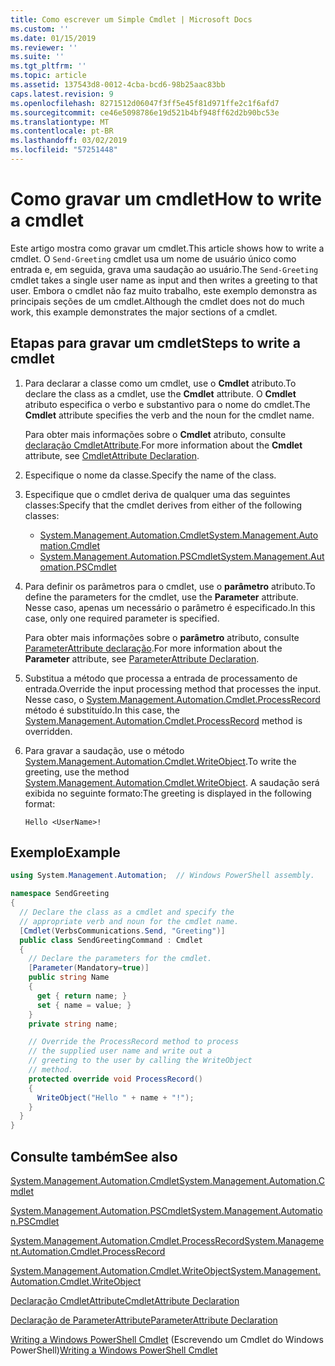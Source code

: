 ```yaml
---
title: Como escrever um Simple Cmdlet | Microsoft Docs
ms.custom: ''
ms.date: 01/15/2019
ms.reviewer: ''
ms.suite: ''
ms.tgt_pltfrm: ''
ms.topic: article
ms.assetid: 137543d8-0012-4cba-bcd6-98b25aac83bb
caps.latest.revision: 9
ms.openlocfilehash: 8271512d06047f3ff5e45f81d971ffe2c1f6afd7
ms.sourcegitcommit: ce46e5098786e19d521b4bf948ff62d2b90bc53e
ms.translationtype: MT
ms.contentlocale: pt-BR
ms.lasthandoff: 03/02/2019
ms.locfileid: "57251448"
---
```

# <a name="how-to-write-a-cmdlet"></a><span data-ttu-id="f86c4-102">Como gravar um cmdlet</span><span class="sxs-lookup"><span data-stu-id="f86c4-102">How to write a cmdlet</span></span>

<span data-ttu-id="f86c4-103">Este artigo mostra como gravar um cmdlet.</span><span class="sxs-lookup"><span data-stu-id="f86c4-103">This article shows how to write a cmdlet.</span></span> <span data-ttu-id="f86c4-104">O `Send-Greeting` cmdlet usa um nome de usuário único como entrada e, em seguida, grava uma saudação ao usuário.</span><span class="sxs-lookup"><span data-stu-id="f86c4-104">The `Send-Greeting` cmdlet takes a single user name as input and then writes a greeting to that user.</span></span> <span data-ttu-id="f86c4-105">Embora o cmdlet não faz muito trabalho, este exemplo demonstra as principais seções de um cmdlet.</span><span class="sxs-lookup"><span data-stu-id="f86c4-105">Although the cmdlet does not do much work, this example demonstrates the major sections of a cmdlet.</span></span>

## <a name="steps-to-write-a-cmdlet"></a><span data-ttu-id="f86c4-106">Etapas para gravar um cmdlet</span><span class="sxs-lookup"><span data-stu-id="f86c4-106">Steps to write a cmdlet</span></span>

1. <span data-ttu-id="f86c4-107">Para declarar a classe como um cmdlet, use o **Cmdlet** atributo.</span><span class="sxs-lookup"><span data-stu-id="f86c4-107">To declare the class as a cmdlet, use the **Cmdlet** attribute.</span></span> <span data-ttu-id="f86c4-108">O **Cmdlet** atributo especifica o verbo e substantivo para o nome do cmdlet.</span><span class="sxs-lookup"><span data-stu-id="f86c4-108">The **Cmdlet** attribute specifies the verb and the noun for the cmdlet name.</span></span>

   <span data-ttu-id="f86c4-109">Para obter mais informações sobre o **Cmdlet** atributo, consulte [declaração CmdletAttribute](cmdlet-attribute-declaration.md).</span><span class="sxs-lookup"><span data-stu-id="f86c4-109">For more information about the **Cmdlet** attribute, see [CmdletAttribute Declaration](cmdlet-attribute-declaration.md).</span></span>

2. <span data-ttu-id="f86c4-110">Especifique o nome da classe.</span><span class="sxs-lookup"><span data-stu-id="f86c4-110">Specify the name of the class.</span></span>

3. <span data-ttu-id="f86c4-111">Especifique que o cmdlet deriva de qualquer uma das seguintes classes:</span><span class="sxs-lookup"><span data-stu-id="f86c4-111">Specify that the cmdlet derives from either of the following classes:</span></span>

   * [<span data-ttu-id="f86c4-112">System.Management.Automation.Cmdlet</span><span class="sxs-lookup"><span data-stu-id="f86c4-112">System.Management.Automation.Cmdlet</span></span>](/dotnet/api/System.Management.Automation.Cmdlet)
   * [<span data-ttu-id="f86c4-113">System.Management.Automation.PSCmdlet</span><span class="sxs-lookup"><span data-stu-id="f86c4-113">System.Management.Automation.PSCmdlet</span></span>](/dotnet/api/System.Management.Automation.PSCmdlet)

4. <span data-ttu-id="f86c4-114">Para definir os parâmetros para o cmdlet, use o **parâmetro** atributo.</span><span class="sxs-lookup"><span data-stu-id="f86c4-114">To define the parameters for the cmdlet, use the **Parameter** attribute.</span></span> <span data-ttu-id="f86c4-115">Nesse caso, apenas um necessário o parâmetro é especificado.</span><span class="sxs-lookup"><span data-stu-id="f86c4-115">In this case, only one required parameter is specified.</span></span>

   <span data-ttu-id="f86c4-116">Para obter mais informações sobre o **parâmetro** atributo, consulte [ParameterAttribute declaração](parameter-attribute-declaration.md).</span><span class="sxs-lookup"><span data-stu-id="f86c4-116">For more information about the **Parameter** attribute, see [ParameterAttribute Declaration](parameter-attribute-declaration.md).</span></span>

5. <span data-ttu-id="f86c4-117">Substitua a método que processa a entrada de processamento de entrada.</span><span class="sxs-lookup"><span data-stu-id="f86c4-117">Override the input processing method that processes the input.</span></span> <span data-ttu-id="f86c4-118">Nesse caso, o [System.Management.Automation.Cmdlet.ProcessRecord](/dotnet/api/System.Management.Automation.Cmdlet.ProcessRecord) método é substituído.</span><span class="sxs-lookup"><span data-stu-id="f86c4-118">In this case, the [System.Management.Automation.Cmdlet.ProcessRecord](/dotnet/api/System.Management.Automation.Cmdlet.ProcessRecord) method is overridden.</span></span>

6. <span data-ttu-id="f86c4-119">Para gravar a saudação, use o método [System.Management.Automation.Cmdlet.WriteObject](/dotnet/api/System.Management.Automation.Cmdlet.WriteObject).</span><span class="sxs-lookup"><span data-stu-id="f86c4-119">To write the greeting, use the method [System.Management.Automation.Cmdlet.WriteObject](/dotnet/api/System.Management.Automation.Cmdlet.WriteObject).</span></span>
   <span data-ttu-id="f86c4-120">A saudação será exibida no seguinte formato:</span><span class="sxs-lookup"><span data-stu-id="f86c4-120">The greeting is displayed in the following format:</span></span>

   ```Output
   Hello <UserName>!
   ```

## <a name="example"></a><span data-ttu-id="f86c4-121">Exemplo</span><span class="sxs-lookup"><span data-stu-id="f86c4-121">Example</span></span>

```csharp
using System.Management.Automation;  // Windows PowerShell assembly.

namespace SendGreeting
{
  // Declare the class as a cmdlet and specify the
  // appropriate verb and noun for the cmdlet name.
  [Cmdlet(VerbsCommunications.Send, "Greeting")]
  public class SendGreetingCommand : Cmdlet
  {
    // Declare the parameters for the cmdlet.
    [Parameter(Mandatory=true)]
    public string Name
    {
      get { return name; }
      set { name = value; }
    }
    private string name;

    // Override the ProcessRecord method to process
    // the supplied user name and write out a
    // greeting to the user by calling the WriteObject
    // method.
    protected override void ProcessRecord()
    {
      WriteObject("Hello " + name + "!");
    }
  }
}
```

## <a name="see-also"></a><span data-ttu-id="f86c4-122">Consulte também</span><span class="sxs-lookup"><span data-stu-id="f86c4-122">See also</span></span>

[<span data-ttu-id="f86c4-123">System.Management.Automation.Cmdlet</span><span class="sxs-lookup"><span data-stu-id="f86c4-123">System.Management.Automation.Cmdlet</span></span>](/dotnet/api/System.Management.Automation.Cmdlet)

[<span data-ttu-id="f86c4-124">System.Management.Automation.PSCmdlet</span><span class="sxs-lookup"><span data-stu-id="f86c4-124">System.Management.Automation.PSCmdlet</span></span>](/dotnet/api/System.Management.Automation.PSCmdlet)

[<span data-ttu-id="f86c4-125">System.Management.Automation.Cmdlet.ProcessRecord</span><span class="sxs-lookup"><span data-stu-id="f86c4-125">System.Management.Automation.Cmdlet.ProcessRecord</span></span>](/dotnet/api/System.Management.Automation.Cmdlet.ProcessRecord)

[<span data-ttu-id="f86c4-126">System.Management.Automation.Cmdlet.WriteObject</span><span class="sxs-lookup"><span data-stu-id="f86c4-126">System.Management.Automation.Cmdlet.WriteObject</span></span>](/dotnet/api/System.Management.Automation.Cmdlet.WriteObject)

[<span data-ttu-id="f86c4-127">Declaração CmdletAttribute</span><span class="sxs-lookup"><span data-stu-id="f86c4-127">CmdletAttribute Declaration</span></span>](cmdlet-attribute-declaration.md)

[<span data-ttu-id="f86c4-128">Declaração de ParameterAttribute</span><span class="sxs-lookup"><span data-stu-id="f86c4-128">ParameterAttribute Declaration</span></span>](parameter-attribute-declaration.md)

<span data-ttu-id="f86c4-129">[Writing a Windows PowerShell Cmdlet](writing-a-windows-powershell-cmdlet.md) (Escrevendo um Cmdlet do Windows PowerShell)</span><span class="sxs-lookup"><span data-stu-id="f86c4-129">[Writing a Windows PowerShell Cmdlet](writing-a-windows-powershell-cmdlet.md)</span></span>